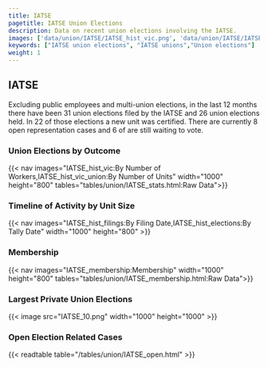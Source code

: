 ```yaml
---
title: IATSE
pagetitle: IATSE Union Elections
description: Data on recent union elections involving the IATSE.
images: ['data/union/IATSE/IATSE_hist_vic.png', 'data/union/IATSE/IATSE_hist_size.png', 'data/union/IATSE/IATSE_10.png']
keywords: ["IATSE union elections", "IATSE unions","Union elections"]
weight: 1
---
```

##  IATSE

Excluding public employees and multi-union elections, in the last 12 months there have been 31 union elections filed by the IATSE and 26 union elections held. In 22 of those elections a new unit was certified. There are currently 8 open representation cases and 6 of are still waiting to vote.

### Union Elections by Outcome
{{< nav images="IATSE_hist_vic:By Number of Workers,IATSE_hist_vic_union:By Number of Units" width="1000" height="800" tables="tables/union/IATSE_stats.html:Raw Data">}}

### Timeline of Activity by Unit Size
{{< nav images="IATSE_hist_filings:By Filing Date,IATSE_hist_elections:By Tally Date" width="1000" height="800" >}}

### Membership
{{< nav images="IATSE_membership:Membership" width="1000" height="800" tables="tables/union/IATSE_membership.html:Raw Data">}}

### Largest Private Union Elections
{{< image src="IATSE_10.png" width="1000" height="1000"  >}}

### Open Election Related Cases
{{< readtable table="/tables/union/IATSE_open.html" >}}

